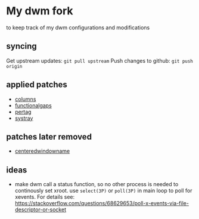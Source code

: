 # My dwm fork

to keep track of my dwm configurations and modifications

## syncing

Get upstream updates: `git pull upstream`
Push changes to github: `git push origin`

## applied patches

* [columns](https://dwm.suckless.org/patches/columns/)
* [functionalgaps](https://dwm.suckless.org/patches/functionalgaps/)
* [pertag](https://dwm.suckless.org/patches/pertag/)
* [systray](http://dwm.suckless.org/patches/systray/)

## patches later removed

* [centeredwindowname](http://dwm.suckless.org/patches/centeredwindowname/)

## ideas

* make dwm call a status function, so no other process is needed to
  continously set xroot.  use `select(3P)` or `poll(3P)` in main loop
  to poll for xevents.  For details see:
  <https://stackoverflow.com/questions/68629653/poll-x-events-via-file-descriptor-or-socket>
